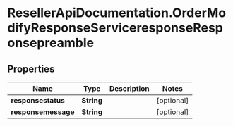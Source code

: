# ResellerApiDocumentation.OrderModifyResponseServiceresponseResponsepreamble

## Properties

Name | Type | Description | Notes
------------ | ------------- | ------------- | -------------
**responsestatus** | **String** |  | [optional] 
**responsemessage** | **String** |  | [optional] 


